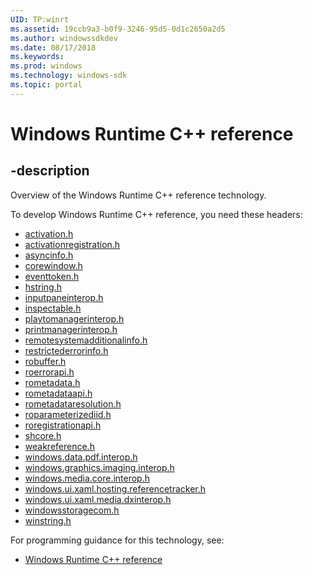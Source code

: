 ```yaml
---
UID: TP:winrt
ms.assetid: 19ccb9a3-b0f9-3246-95d5-0d1c2650a2d5
ms.author: windowssdkdev
ms.date: 08/17/2018
ms.keywords: 
ms.prod: windows
ms.technology: windows-sdk
ms.topic: portal
---
```


# Windows Runtime C++ reference

## -description

Overview of the Windows Runtime C++ reference technology.

To develop Windows Runtime C++ reference, you need these headers:

 * [activation.h](../activation/index.md)
 * [activationregistration.h](../activationregistration/index.md)
 * [asyncinfo.h](../asyncinfo/index.md)
 * [corewindow.h](../corewindow/index.md)
 * [eventtoken.h](../eventtoken/index.md)
 * [hstring.h](../hstring/index.md)
 * [inputpaneinterop.h](../inputpaneinterop/index.md)
 * [inspectable.h](../inspectable/index.md)
 * [playtomanagerinterop.h](../playtomanagerinterop/index.md)
 * [printmanagerinterop.h](../printmanagerinterop/index.md)
 * [remotesystemadditionalinfo.h](../remotesystemadditionalinfo/index.md)
 * [restrictederrorinfo.h](../restrictederrorinfo/index.md)
 * [robuffer.h](../robuffer/index.md)
 * [roerrorapi.h](../roerrorapi/index.md)
 * [rometadata.h](../rometadata/index.md)
 * [rometadataapi.h](../rometadataapi/index.md)
 * [rometadataresolution.h](../rometadataresolution/index.md)
 * [roparameterizediid.h](../roparameterizediid/index.md)
 * [roregistrationapi.h](../roregistrationapi/index.md)
 * [shcore.h](../shcore/index.md)
 * [weakreference.h](../weakreference/index.md)
 * [windows.data.pdf.interop.h](../windows.data.pdf.interop/index.md)
 * [windows.graphics.imaging.interop.h](../windows.graphics.imaging.interop/index.md)
 * [windows.media.core.interop.h](../windows.media.core.interop/index.md)
 * [windows.ui.xaml.hosting.referencetracker.h](../windows.ui.xaml.hosting.referencetracker/index.md)
 * [windows.ui.xaml.media.dxinterop.h](../windows.ui.xaml.media.dxinterop/index.md)
 * [windowsstoragecom.h](../windowsstoragecom/index.md)
 * [winstring.h](../winstring/index.md)

For programming guidance for this technology, see:
* [Windows Runtime C++ reference](/windows/desktop/winrt)

